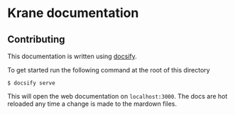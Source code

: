 # Krane documentation

## Contributing

This documentation is written using [docsify]("https://docsify.js.org/#/").

To get started run the following command at the root of this directory

`$ docsify serve`

This will open the web documentation on `localhost:3000`. The docs are hot reloaded any time a change is made to the mardown files.
